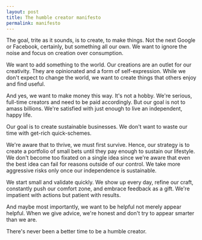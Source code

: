 ```yaml
---
layout: post
title: The humble creator manifesto
permalink: manifesto
---
```


The goal, trite as it sounds, is to create, to make things. Not the next Google or Facebook, certainly, but something all our own. We want to ignore the noise and focus on creation over consumption. 

We want to add something to the world. Our creations are an outlet for our creativity. They are opinionated and a form of self-expression. While we don't expect to change the world, we want to create things that others enjoy and find useful. 

And yes, we want to make money this way. It's not a hobby. We're serious, full-time creators and need to be paid accordingly. But our goal is not to amass billions. We're satisfied with just enough to live an independent, happy life.



Our goal is to create sustainable businesses. We don't want to waste our time with get-rich quick-schemes.

We're aware that to thrive, we must first survive.  Hence, our strategy is to create a portfolio of small bets until they pay enough to sustain our lifestyle.  We don't become too fixated on a single idea since we're aware that even the best idea can fail for reasons outside of our control. We take more aggressive risks only once our independence is sustainable. 

We start small and validate quickly. We show up every day, refine our craft, constantly push our comfort zone, and embrace feedback as a gift. We're impatient with actions but patient with results.  

And maybe most importantly, we want to be helpful not merely appear helpful. When we give advice, we're honest and don't try to appear smarter than we are. 

There's never been a better time to be a humble creator.
